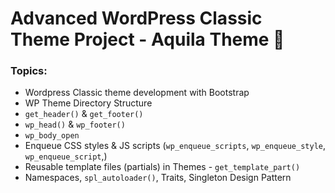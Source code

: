# Advanced WordPress Classic Theme Project - Aquila Theme 🎨

### Topics:
- Wordpress Classic theme development with Bootstrap
- WP Theme Directory Structure
- `get_header()` & `get_footer()`
- `wp_head()` & `wp_footer()`
- `wp_body_open`
- Enqueue CSS styles & JS scripts (`wp_enqueue_scripts`, `wp_enqueue_style`, `wp_enqueue_script`,)
- Reusable template files (partials) in Themes - `get_template_part()`
- Namespaces, `spl_autoloader()`, Traits, Singleton Design Pattern

